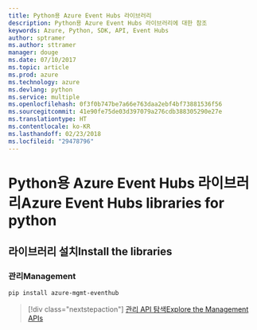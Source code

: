 ```yaml
---
title: Python용 Azure Event Hubs 라이브러리
description: Python용 Azure Event Hubs 라이브러리에 대한 참조
keywords: Azure, Python, SDK, API, Event Hubs
author: sptramer
ms.author: sttramer
manager: douge
ms.date: 07/10/2017
ms.topic: article
ms.prod: azure
ms.technology: azure
ms.devlang: python
ms.service: multiple
ms.openlocfilehash: 0f3f0b747be7a66e763daa2ebf4bf73881536f56
ms.sourcegitcommit: 41e90fe75de03d397079a276cdb388305290e27e
ms.translationtype: HT
ms.contentlocale: ko-KR
ms.lasthandoff: 02/23/2018
ms.locfileid: "29478796"
---
```

# <a name="azure-event-hubs-libraries-for-python"></a><span data-ttu-id="974d5-104">Python용 Azure Event Hubs 라이브러리</span><span class="sxs-lookup"><span data-stu-id="974d5-104">Azure Event Hubs libraries for python</span></span>

## <a name="install-the-libraries"></a><span data-ttu-id="974d5-105">라이브러리 설치</span><span class="sxs-lookup"><span data-stu-id="974d5-105">Install the libraries</span></span>


### <a name="management"></a><span data-ttu-id="974d5-106">관리</span><span class="sxs-lookup"><span data-stu-id="974d5-106">Management</span></span>

```bash
pip install azure-mgmt-eventhub
```
> [!div class="nextstepaction"]
> [<span data-ttu-id="974d5-107">관리 API 탐색</span><span class="sxs-lookup"><span data-stu-id="974d5-107">Explore the Management APIs</span></span>](/python/api/overview/azure/eventhub/management)